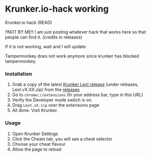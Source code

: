 # Krunker.io-hack working
Krunker.io hack (READ)

!!NOT BY ME!!  I am just posting whatever hack that works here so that people can find it. (credits in releases)

If it is not working, wait and I will update

Tampermonkey does not work anymore since krunker has blocked tampermonkey.


### Installation
1. Grab a copy of the latest [Krunker Lext release](https://github.com/disagreeing/Krunker.io-hack/releases) (under releases, Lext.vX.XX.zip) from the [releases](https://github.com/disagreeing/Krunker.io-hack/releases)
2. Go to ```chrome://extensions``` (In your address bar, type in this URL)
3. Verify the Developer mode switch is on.
4. Drag ```Lext.vX.zip``` over the extensions page
5. All done. Visit Krunker.

### Usage
1. Open Krunker Settings
2. Click the Cheats tab, you will see a cheat selector
3. Choose your cheat flavour
4. Allow the page to reload
